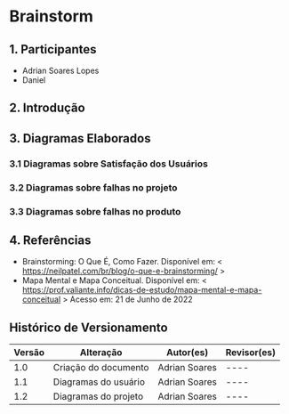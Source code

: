 # Brainstorm

## 1. Participantes

* Adrian Soares Lopes
* Daniel

## 2. Introdução



## 3. Diagramas Elaborados

### 3.1 Diagramas sobre Satisfação dos Usuários



### 3.2 Diagramas sobre falhas no projeto



### 3.3 Diagramas sobre falhas no produto



## 4. Referências

* Brainstorming: O Que É, Como Fazer. Disponível em: < https://neilpatel.com/br/blog/o-que-e-brainstorming/ >
* Mapa Mental e Mapa Conceitual. Disponível em: < https://prof.valiante.info/dicas-de-estudo/mapa-mental-e-mapa-conceitual > Acesso em: 21 de Junho de 2022

## Histórico de Versionamento

Versão |       Alteração       |    Autor(es)   |    Revisor(es)
---- | ---- | ---- | ----
1.0 | Criação do documento | Adrian Soares |  ----
1.1 | Diagramas do usuário| Adrian Soares |  ----
1.2 | Diagramas do projeto| Adrian Soares |  ----